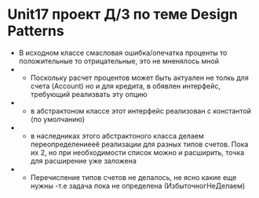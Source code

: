 # Unit17 проект  Д/З по теме Design Patterns

- В исходном классе смасловая ошибка/опечатка  проценты то положительные то отрицательные, это не мненялось мной
- - Поскольку расчет процентов может быть актуален не толкь для счета (Account) но и для кредита,  в обявлен интерфейс, требующий реализвать эту опцию
- - в абстрактоном классе этот интерфейс реализован с константой (по умолчанию)
- - в наследниках этого абстрактоного класса делаем переопределениееё реализации для разных типов счетов. Пока их 2, но при необходимости список можно и расширить, точка для расширение уже заложена
- - Перечисление типов счетов не делалось, не ясно какие еще нужны -т.е задача пока не определена (ИзбыточногНеДелаем)
